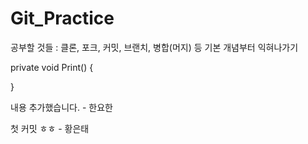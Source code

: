 # Git_Practice


공부할 것들 : 클론, 포크, 커밋, 브랜치, 병합(머지) 등 기본 개념부터 익혀나가기



private void Print()
{

}

내용 추가했습니다. - 한요한

첫 커밋 ㅎㅎ - 황은태
